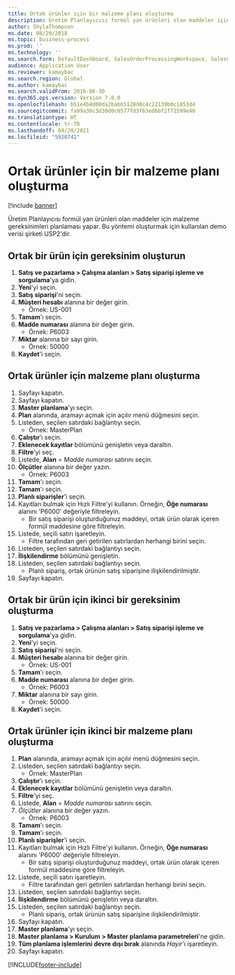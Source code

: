 ```yaml
---
title: Ortak ürünler için bir malzeme planı oluşturma
description: Üretim Planlayıcısı formül yan ürünleri olan maddeler için malzeme gereksinimleri planlaması yapar.
author: ShylaThompson
ms.date: 08/29/2018
ms.topic: business-process
ms.prod: ''
ms.technology: ''
ms.search.form: DefaultDashboard, SalesOrderProcessingWorkspace, SalesCreateOrder, SalesTable, ReqCreatePlanWorkspace, ReqTransPlanCard, SysQueryForm, ReqTransPo
audience: Application User
ms.reviewer: kamaybac
ms.search.region: Global
ms.author: kamaybac
ms.search.validFrom: 2016-06-30
ms.dyn365.ops.version: Version 7.0.0
ms.openlocfilehash: b51e4b4d00da2babb5128d8c4c22139b0c1853d4
ms.sourcegitcommit: fa99a36c3d30d0c0577fd3f63ed6bf2f71599e40
ms.translationtype: HT
ms.contentlocale: tr-TR
ms.lasthandoff: 04/20/2021
ms.locfileid: "5920741"
---
```

# <a name="create-a-material-plan-for-co-products"></a>Ortak ürünler için bir malzeme planı oluşturma

[!include [banner](../../includes/banner.md)]

Üretim Planlayıcısı formül yan ürünleri olan maddeler için malzeme gereksinimleri planlaması yapar. Bu yöntemi oluşturmak için kullanılan demo verisi şirketi USP2'dir.

## <a name="create-requirement-for-a-co-product"></a>Ortak bir ürün için gereksinim oluşturun

1. **Satış ve pazarlama \> Çalışma alanları \> Satış siparişi işleme ve sorgulama**'ya gidin.
1. **Yeni**'yi seçin.
1. **Satış siparişi**'ni seçin.
1. **Müşteri hesabı** alanına bir değer girin.
    * Örnek: US-001  
1. **Tamam**'ı seçin.
1. **Madde numarası** alanına bir değer girin.
    * Örnek: P6003  
1. **Miktar** alanına bir sayı girin.
    * Örnek: 50000  
1. **Kaydet**'i seçin.

## <a name="create-a-material-plan-for-co-products"></a>Ortak ürünler için malzeme planı oluşturma

1. Sayfayı kapatın.
1. Sayfayı kapatın.
1. **Master planlama**'yı seçin.
1. **Plan** alanında, aramayı açmak için açılır menü düğmesini seçin.
1. Listeden, seçilen satırdaki bağlantıyı seçin.
    * Örnek: MasterPlan  
1. **Çalıştır**'ı seçin.
1. **Eklenecek kayıtlar** bölümünü genişletin veya daraltın.
1. **Filtre**'yi seç.
1. Listede, **Alan** =  *Madde numarası* satırını seçin.
1. **Ölçütler** alanına bir değer yazın.
    * Örnek: P6003  
1. **Tamam**'ı seçin.
1. **Tamam**'ı seçin.
1. **Planlı siparişler**'i seçin.
1. Kayıtları bulmak için Hızlı Filtre'yi kullanın. Örneğin, **Öğe numarası** alanını 'P6000' değeriyle filtreleyin.
    * Bir satış siparişi oluşturduğunuz maddeyi, ortak ürün olarak içeren formül maddesine göre filtreleyin.  
1. Listede, seçili satırı işaretleyin.
    * Filtre tarafından geri getirilen satırlardan herhangi birini seçin.  
1. Listeden, seçilen satırdaki bağlantıyı seçin.
1. **İlişkilendirme** bölümünü genişletin.
1. Listeden, seçilen satırdaki bağlantıyı seçin.
    * Planlı sipariş, ortak ürünün satış siparişine ilişkilendirilmiştir.  
1. Sayfayı kapatın.

## <a name="create-a-second-requirement-for-a-co-product"></a>Ortak bir ürün için ikinci bir gereksinim oluşturma

1. **Satış ve pazarlama \> Çalışma alanları \> Satış siparişi işleme ve sorgulama**'ya gidin.
1. **Yeni**'yi seçin.
1. **Satış siparişi**'ni seçin.
1. **Müşteri hesabı** alanına bir değer girin.
    * Örnek: US-001  
1. **Tamam**'ı seçin.
1. **Madde numarası** alanına bir değer girin.
    * Örnek: P6003  
1. **Miktar** alanına bir sayı girin.
    * Örnek: 50000  
1. **Kaydet**'i seçin.

## <a name="create-a-second-material-plan-for-co-products"></a>Ortak ürünler için ikinci bir malzeme planı oluşturma

1. **Plan** alanında, aramayı açmak için açılır menü düğmesini seçin.
2. Listeden, seçilen satırdaki bağlantıyı seçin.
    * Örnek: MasterPlan  
3. **Çalıştır**'ı seçin.
4. **Eklenecek kayıtlar** bölümünü genişletin veya daraltın.
5. **Filtre**'yi seç.
6. Listede, **Alan** =  *Madde numarası* satırını seçin.
7. *Ölçütler* alanına bir değer yazın.
    * Örnek: P6003  
8. **Tamam**'ı seçin.
9. **Tamam**'ı seçin.
10. **Planlı siparişler**'i seçin.
11. Kayıtları bulmak için Hızlı Filtre'yi kullanın. Örneğin, **Öğe numarası** alanını 'P6000' değeriyle filtreleyin.
    * Bir satış siparişi oluşturduğunuz maddeyi, ortak ürün olarak içeren formül maddesine göre filtreleyin.  
12. Listede, seçili satırı işaretleyin.
    * Filtre tarafından geri getirilen satırlardan herhangi birini seçin.  
13. Listeden, seçilen satırdaki bağlantıyı seçin.
14. **İlişkilendirme** bölümünü genişletin veya daraltın.
15. Listeden, seçilen satırdaki bağlantıyı seçin.
    * Planlı sipariş, ortak ürünün satış siparişine ilişkilendirilmiştir.  
16. Sayfayı kapatın.
17. **Master planlama**'yı seçin.
18. **Master planlama \> Kurulum \> Master planlama parametreleri**'ne gidin.
19. **Tüm planlama işlemlerini devre dışı bırak** alanında *Hayır*'ı işaretleyin.
20. Sayfayı kapatın.


[!INCLUDE[footer-include](../../../includes/footer-banner.md)]